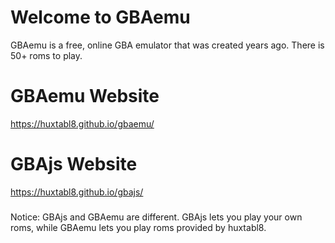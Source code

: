 # Welcome to GBAemu

GBAemu is a free, online GBA emulator that was created years ago. There is 50+ roms to play.

# GBAemu Website

https://huxtabl8.github.io/gbaemu/

# GBAjs Website

https://huxtabl8.github.io/gbajs/

###

Notice: GBAjs and GBAemu are different. GBAjs lets you play your own roms, while GBAemu lets you play roms provided by huxtabl8.

